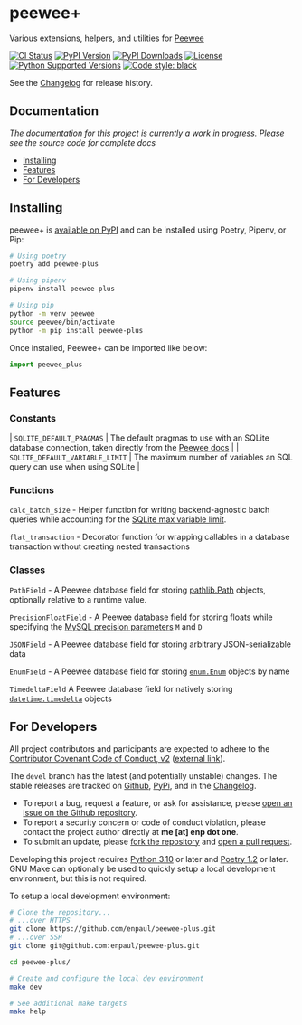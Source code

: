 # peewee+

Various extensions, helpers, and utilities for [Peewee](http://peewee-orm.com)

[![CI Status](https://github.com/enpaul/peewee-plus/workflows/CI/badge.svg?event=push)](https://github.com/enpaul/peewee-plus/actions)
[![PyPI Version](https://img.shields.io/pypi/v/peewee-plus)](https://pypi.org/project/peewee-plus/)
[![PyPI Downloads](https://img.shields.io/pypi/dm/peewee-plus)](https://libraries.io/pypi/peewee-plus)
[![License](https://img.shields.io/pypi/l/peewee-plus)](https://opensource.org/licenses/MIT)
[![Python Supported Versions](https://img.shields.io/pypi/pyversions/peewee-plus)](https://www.python.org)
[![Code style: black](https://img.shields.io/badge/code%20style-black-000000.svg)](https://github.com/psf/black)

See the [Changelog](https://github.com/enpaul/peewee-plus/blob/devel/CHANGELOG.md) for
release history.

## Documentation

*The documentation for this project is currently a work in progress. Please see the source
code for complete docs*

- [Installing](#installing)
- [Features](#features)
- [For Developers](#for-developers)

## Installing

peewee+ is [available on PyPI](https://pypi.org/project/peewee-plus/) and can be installed
using Poetry, Pipenv, or Pip:

```bash
# Using poetry
poetry add peewee-plus

# Using pipenv
pipenv install peewee-plus

# Using pip
python -m venv peewee
source peewee/bin/activate
python -m pip install peewee-plus
```

Once installed, Peewee+ can be imported like below:

```python
import peewee_plus
```

## Features

### Constants

| `SQLITE_DEFAULT_PRAGMAS` | The default pragmas to use with an SQLite database
connection, taken directly from the
[Peewee docs](http://docs.peewee-orm.com/en/latest/peewee/database.html#recommended-settings)
| | `SQLITE_DEFAULT_VARIABLE_LIMIT` | The maximum number of variables an SQL query can use
when using SQLite |

### Functions

`calc_batch_size` - Helper function for writing backend-agnostic batch queries while
accounting for the
[SQLite max variable limit](https://www.sqlite.org/limits.html#max_variable_number).

`flat_transaction` - Decorator function for wrapping callables in a database transaction
without creating nested transactions

### Classes

`PathField` - A Peewee database field for storing
[pathlib.Path](https://docs.python.org/3/library/pathlib.html#pathlib.Path) objects,
optionally relative to a runtime value.

`PrecisionFloatField` - A Peewee database field for storing floats while specifying the
[MySQL precision parameters](https://dev.mysql.com/doc/refman/8.0/en/floating-point-types.html)
`M` and `D`

`JSONField` - A Peewee database field for storing arbitrary JSON-serializable data

`EnumField` - A Peewee database field for storing
[`enum.Enum`](https://docs.python.org/3/library/enum.html#enum.Enum) objects by name

`TimedeltaField` A Peewee database field for natively storing
[`datetime.timedelta`](https://docs.python.org/3/library/datetime.html#datetime.timedelta)
objects

## For Developers

All project contributors and participants are expected to adhere to the
[Contributor Covenant Code of Conduct, v2](CODE_OF_CONDUCT.md)
([external link](https://www.contributor-covenant.org/version/2/0/code_of_conduct/)).

The `devel` branch has the latest (and potentially unstable) changes. The stable releases
are tracked on [Github](https://github.com/enpaul/peewee-plus/releases),
[PyPi](https://pypi.org/project/peewee-plus/#history), and in the
[Changelog](CHANGELOG.md).

- To report a bug, request a feature, or ask for assistance, please
  [open an issue on the Github repository](https://github.com/enpaul/peewee-plus/issues/new).
- To report a security concern or code of conduct violation, please contact the project
  author directly at **‌me \[at‌\] enp dot‎ ‌one**.
- To submit an update, please
  [fork the repository](https://docs.github.com/en/enterprise/2.20/user/github/getting-started-with-github/fork-a-repo)
  and [open a pull request](https://github.com/enpaul/peewee-plus/compare).

Developing this project requires [Python 3.10](https://www.python.org/downloads/) or later
and [Poetry 1.2](https://python-poetry.org/docs/#installation) or later. GNU Make can
optionally be used to quickly setup a local development environment, but this is not
required.

To setup a local development environment:

```bash
# Clone the repository...
# ...over HTTPS
git clone https://github.com/enpaul/peewee-plus.git
# ...over SSH
git clone git@github.com:enpaul/peewee-plus.git

cd peewee-plus/

# Create and configure the local dev environment
make dev

# See additional make targets
make help
```
